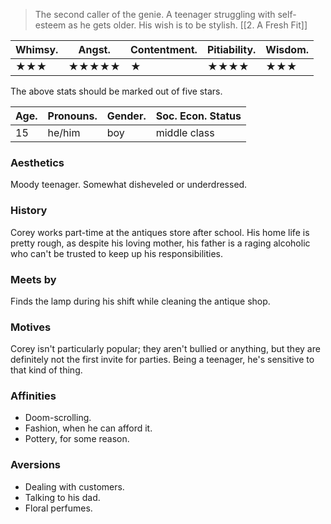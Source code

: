 > The second caller of the genie. A teenager struggling with self-esteem as he gets older. His wish is to be stylish. [[2. A Fresh Fit]]

| **Whimsy.** | Angst. | Contentment. | Pitiability. | Wisdom. |
| ----------- | ------ | ------------ | ------------ | ------- |
| ★★★         | ★★★★★  | ★            | ★★★★         | ★★★     |
The above stats should be marked out of five stars.

| Age. | Pronouns. | Gender. | Soc. Econ. Status |
| ---- | --------- | ------- | ----------------- |
| 15   | he/him    | boy     | middle class      |
### Aesthetics
Moody teenager.
Somewhat disheveled or underdressed.
### History
Corey works part-time at the antiques store after school. His home life is pretty rough, as despite his loving mother, his father is a raging alcoholic who can't be trusted to keep up his responsibilities.
### Meets by
Finds the lamp during his shift while cleaning the antique shop.
### Motives
Corey isn't particularly popular; they aren't bullied or anything, but they are definitely not the first invite for parties. Being a teenager, he's sensitive to that kind of thing.
### Affinities
- Doom-scrolling.
- Fashion, when he can afford it.
- Pottery, for some reason.
### Aversions
- Dealing with customers.
- Talking to his dad.
- Floral perfumes.